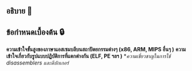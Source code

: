 ## อธิบาย 💬


## ข้อกําหนดเบื้องต้น 🔒
**ความเข้าใจขั้นสูงของภาษาแอสเซมบลีบนสถาปัตยกรรมต่างๆ (x86, ARM, MIPS อื่นๆ )**
**ความเข้าใจเกี่ยวกับรูปแบบปฏิบัติการที่แตกต่างกัน (ELF, PE ฯลฯ )**
**ความเชี่ยวชาญในการใช้ disassemblers และดีบักเกอร์*
